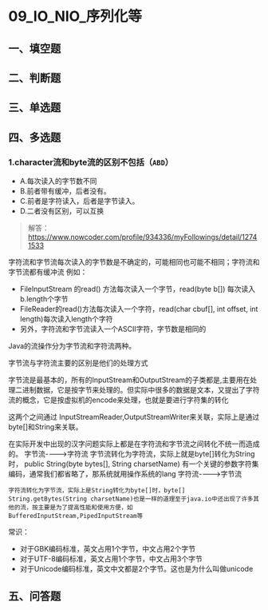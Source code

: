 # 09_IO_NIO_序列化等

## 一、填空题

## 二、判断题

## 三、单选题

## 四、多选题
### 1.character流和byte流的区别不包括（`ABD`）
+ A.每次读入的字节数不同
+ B.前者带有缓冲，后者没有。
+ C.前者是字符读入，后者是字节读入。
+ D.二者没有区别，可以互换

> 解答：https://www.nowcoder.com/profile/934336/myFollowings/detail/12741533

字符流和字节流每次读入的字节数是不确定的，可能相同也可能不相同；字符流和字节流都有缓冲流
例如：
+ FileInputStream 的read() 方法每次读入一个字节，read(byte b[]) 每次读入b.length个字节
+ FileReader的read()方法每次读入一个字符，read(char cbuf[], int offset, int length)每次读入length个字符
+ 另外，字符流和字节流读入一个ASCII字符，字节数是相同的


Java的流操作分为字节流和字符流两种。

字节流与字符流主要的区别是他们的处理方式

字节流是最基本的，所有的InputStream和OutputStream的子类都是,主要用在处理二进制数据，它是按字节来处理的。但实际中很多的数据是文本，又提出了字符流的概念，它是按虚拟机的encode来处理，也就是要进行字符集的转化

这两个之间通过 InputStreamReader,OutputStreamWriter来关联，实际上是通过byte[]和String来关联。

在实际开发中出现的汉字问题实际上都是在字符流和字节流之间转化不统一而造成的。
字节流---->字符流
字节流转化为字符流，实际上就是byte[]转化为String时，
public String(byte bytes[], String charsetName)
有一个关键的参数字符集编码，通常我们都省略了，那系统就用操作系统的lang
字符流---->字节流

```
字符流转化为字节流，实际上是String转化为byte[]时，byte[] String.getBytes(String charsetName)也是一样的道理至于java.io中还出现了许多其他的流，按主要是为了提高性能和使用方便，如BufferedInputStream,PipedInputStream等
```

常识：

+ 对于GBK编码标准，英文占用1个字节，中文占用2个字节
+ 对于UTF-8编码标准，英文占用1个字节，中文占用3个字节
+ 对于Unicode编码标准，英文中文都是2个字节。这也是为什么叫做unicode

## 五、问答题